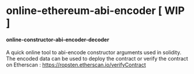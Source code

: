# online-ethereum-abi-encoder [ WIP ]
#### online-constructor-abi-encoder-decoder  

A quick online tool to abi-encode constructor arguments used in solidity. The encoded data can be used to deploy the contract or verify the contract on Etherscan : https://ropsten.etherscan.io/verifyContract
